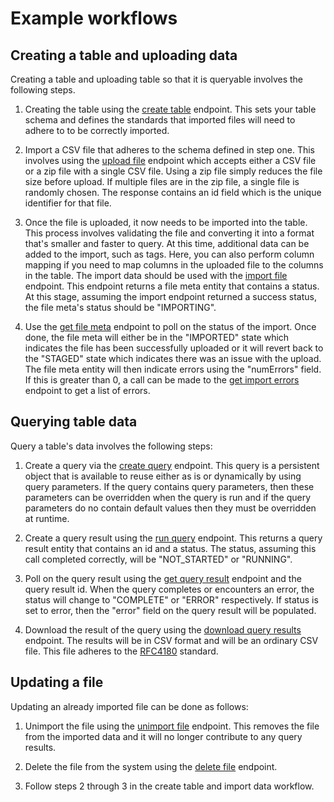 # Example workflows

## Creating a table and uploading data

Creating a table and uploading table so that it is queryable involves the following steps.

1. Creating the table using the [create table](#createtableusingpost) endpoint. This sets your table schema and defines the standards that imported files will need to adhere to to be correctly imported.

2. Import a CSV file that adheres to the schema defined in step one. This involves using the [upload file](#uploadusingpost) endpoint which accepts either a CSV file or a zip file with a single CSV file. Using a zip file simply reduces the file size before upload. If multiple files are in the zip file, a single file is randomly chosen. The response contains an id field which is the unique identifier for that file.

3. Once the file is uploaded, it now needs to be imported into the table. This process involves validating the file and converting it into a format that's smaller and faster to query. At this time, additional data can be added to the import, such as tags. Here, you can also perform column mapping if you need to map columns in the uploaded file to the columns in the table. The import data should be used with the [import file](#importfileusingpost) endpoint. This endpoint returns a file meta entity that contains a status. At this stage, assuming the import endpoint returned a success status, the file meta's status should be "IMPORTING".

4. Use the [get file meta](#getfileusingget) endpoint to poll on the status of the import. Once done, the file meta will either be in the "IMPORTED" state which indicates the file has been successfully uploaded or it will revert back to the "STAGED" state which indicates there was an issue with the upload. The file meta entity will then indicate errors using the "numErrors" field. If this is greater than 0, a call can be made to the [get import errors](#geterrorsusingget) endpoint to get a list of errors.

## Querying table data

Query a table's data involves the following steps:

1. Create a query via the [create query](#createqueryusingpost) endpoint. This query is a persistent object that is available to reuse either as is or dynamically by using query parameters. If the query contains query parameters, then these parameters can be overridden when the query is run and if the query parameters do no contain default values then they must be overridden at runtime.

2. Create a query result using the [run query](#runqueryusingpost) endpoint. This returns a query result entity that contains an id and a status. The status, assuming this call completed correctly, will be "NOT_STARTED" or "RUNNING".

3. Poll on the query result using the [get query result](#getqueryresultusingget) endpoint and the query result id. When the query completes or encounters an error, the status will change to "COMPLETE" or "ERROR" respectively. If status is set to error, then the "error" field on the query result will be populated.

4. Download the result of the query using the [download query results](#downloadqueryresultsusingget) endpoint. The results will be in CSV format and will be an ordinary CSV file. This file adheres to the [RFC4180](https://tools.ietf.org/html/rfc4180) standard.

## Updating a file

Updating an already imported file can be done as follows:

1. Unimport the file using the [unimport file](#unimportfileusingdelete) endpoint. This removes the file from the imported data and it will no longer contribute to any query results.

2. Delete the file from the system using the [delete file](#deletefileusingdelete) endpoint.

3. Follow steps 2 through 3 in the create table and import data workflow.
